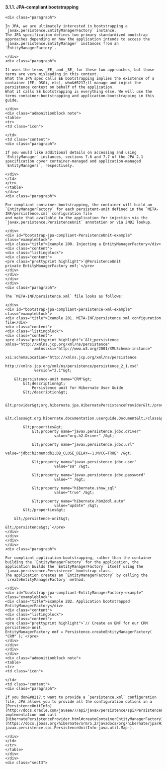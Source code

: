 #### 3.1.1. JPA-compliant bootstrapping

    <div class="paragraph">

    In JPA, we are ultimately interested in bootstrapping a `javax.persistence.EntityManagerFactory` instance.
    The JPA specification defines two primary standardized bootstrap approaches depending on how the application intends to access the `javax.persistence.EntityManager` instances from an `EntityManagerFactory`.

    </div>
    <div class="paragraph">

    It uses the terms _EE_ and _SE_ for these two approaches, but those terms are very misleading in this context.
    What the JPA spec calls EE bootstrapping implies the existence of a container (EE, OSGi, etc), who&#8217;ll manage and inject the persistence context on behalf of the application.
    What it calls SE bootstrapping is everything else. We will use the terms container-bootstrapping and application-bootstrapping in this guide.

    </div>
    <div class="admonitionblock note">
    <table>
    <tr>
    <td class="icon">

    </td>
    <td class="content">
    <div class="paragraph">

    If you would like additional details on accessing and using `EntityManager` instances, sections 7.6 and 7.7 of the JPA 2.1 specification cover container-managed and application-managed `EntityManagers`, respectively.

    </div>
    </td>
    </tr>
    </table>
    </div>
    <div class="paragraph">

    For compliant container-bootstrapping, the container will build an `EntityManagerFactory` for each persistent-unit defined in the `META-INF/persistence.xml` configuration file
    and make that available to the application for injection via the `javax.persistence.PersistenceUnit` annotation or via JNDI lookup.

    </div>
    <div id="bootstrap-jpa-compliant-PersistenceUnit-example" class="exampleblock">
    <div class="title">Example 200. Injecting a EntityManagerFactory</div>
    <div class="content">
    <div class="listingblock">
    <div class="content">
    <pre class="prettyprint highlight">`@PersistenceUnit
    private EntityManagerFactory emf;`</pre>
    </div>
    </div>
    </div>
    </div>
    <div class="paragraph">

    The `META-INF/persistence.xml` file looks as follows:

    </div>
    <div id="bootstrap-jpa-compliant-persistence-xml-example" class="exampleblock">
    <div class="title">Example 201. META-INF/persistence.xml configuration file</div>
    <div class="content">
    <div class="listingblock">
    <div class="content">
    <pre class="prettyprint highlight">`&lt;persistence xmlns="http://xmlns.jcp.org/xml/ns/persistence"
                 xmlns:xsi="http://www.w3.org/2001/XMLSchema-instance"
                 xsi:schemaLocation="http://xmlns.jcp.org/xml/ns/persistence
                 http://xmlns.jcp.org/xml/ns/persistence/persistence_2_1.xsd"
                 version="2.1"&gt;

        &lt;persistence-unit name="CRM"&gt;
            &lt;description&gt;
                Persistence unit for Hibernate User Guide
            &lt;/description&gt;

            &lt;provider&gt;org.hibernate.jpa.HibernatePersistenceProvider&lt;/provider&gt;

            &lt;class&gt;org.hibernate.documentation.userguide.Document&lt;/class&gt;

            &lt;properties&gt;
                &lt;property name="javax.persistence.jdbc.driver"
                          value="org.h2.Driver" /&gt;

                &lt;property name="javax.persistence.jdbc.url"
                          value="jdbc:h2:mem:db1;DB_CLOSE_DELAY=-1;MVCC=TRUE" /&gt;

                &lt;property name="javax.persistence.jdbc.user"
                          value="sa" /&gt;

                &lt;property name="javax.persistence.jdbc.password"
                          value="" /&gt;

                &lt;property name="hibernate.show_sql"
                          value="true" /&gt;

                &lt;property name="hibernate.hbm2ddl.auto"
                          value="update" /&gt;
            &lt;/properties&gt;

        &lt;/persistence-unit&gt;

    &lt;/persistence&gt;`</pre>
    </div>
    </div>
    </div>
    </div>
    <div class="paragraph">

    For compliant application-bootstrapping, rather than the container building the `EntityManagerFactory` for the application, the application builds the `EntityManagerFactory` itself using the `javax.persistence.Persistence` bootstrap class.
    The application creates an `EntityManagerFactory` by calling the `createEntityManagerFactory` method:

    </div>
    <div id="bootstrap-jpa-compliant-EntityManagerFactory-example" class="exampleblock">
    <div class="title">Example 202. Application bootstrapped EntityManagerFactory</div>
    <div class="content">
    <div class="listingblock">
    <div class="content">
    <pre class="prettyprint highlight">`// Create an EMF for our CRM persistence-unit.
    EntityManagerFactory emf = Persistence.createEntityManagerFactory( "CRM" );`</pre>
    </div>
    </div>
    </div>
    </div>
    <div class="admonitionblock note">
    <table>
    <tr>
    <td class="icon">

    </td>
    <td class="content">
    <div class="paragraph">

    If you don&#8217;t want to provide a `persistence.xml` configuration file, JPA allows you to provide all the configuration options in a
    [PersistenceUnitInfo](http://docs.oracle.com/javaee/7/api/javax/persistence/spi/PersistenceUnitInfo.html) implementation and call
    [HibernatePersistenceProvider.html#createContainerEntityManagerFactory](https://docs.jboss.org/hibernate/orm/5.2/javadocs/org/hibernate/jpa/HibernatePersistenceProvider.html#createContainerEntityManagerFactory-javax.persistence.spi.PersistenceUnitInfo-java.util.Map-).

    </div>
    </td>
    </tr>
    </table>
    </div>
    </div>
    <div class="sect3">